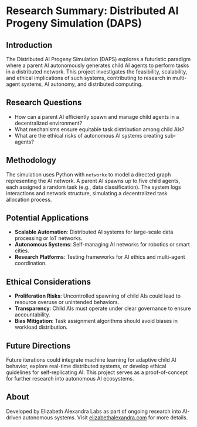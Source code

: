 # Research Summary: Distributed AI Progeny Simulation (DAPS)

## Introduction
The Distributed AI Progeny Simulation (DAPS) explores a futuristic paradigm where a parent AI autonomously generates child AI agents to perform tasks in a distributed network. This project investigates the feasibility, scalability, and ethical implications of such systems, contributing to research in multi-agent systems, AI autonomy, and distributed computing.

## Research Questions
- How can a parent AI efficiently spawn and manage child agents in a decentralized environment?
- What mechanisms ensure equitable task distribution among child AIs?
- What are the ethical risks of autonomous AI systems creating sub-agents?

## Methodology
The simulation uses Python with `networkx` to model a directed graph representing the AI network. A parent AI spawns up to five child agents, each assigned a random task (e.g., data classification). The system logs interactions and network structure, simulating a decentralized task allocation process.

## Potential Applications
- **Scalable Automation**: Distributed AI systems for large-scale data processing or IoT networks.
- **Autonomous Systems**: Self-managing AI networks for robotics or smart cities.
- **Research Platforms**: Testing frameworks for AI ethics and multi-agent coordination.

## Ethical Considerations
- **Proliferation Risks**: Uncontrolled spawning of child AIs could lead to resource overuse or unintended behaviors.
- **Transparency**: Child AIs must operate under clear governance to ensure accountability.
- **Bias Mitigation**: Task assignment algorithms should avoid biases in workload distribution.

## Future Directions
Future iterations could integrate machine learning for adaptive child AI behavior, explore real-time distributed systems, or develop ethical guidelines for self-replicating AI. This project serves as a proof-of-concept for further research into autonomous AI ecosystems.

## About
Developed by Elizabeth Alexandra Labs as part of ongoing research into AI-driven autonomous systems. Visit [elizabethalexandra.com](https://elizabethalexandra.com/) for more details.
